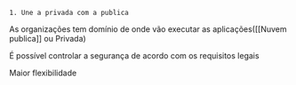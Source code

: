 	1. Une a privada com a publica

As organizações tem domínio de onde vão executar as aplicações([[Nuvem publica]] ou Privada)

É possível controlar a segurança de acordo com os requisitos legais

Maior flexibilidade